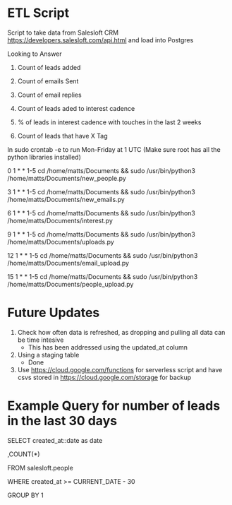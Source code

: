 # ETL Script

Script to take data from Salesloft CRM https://developers.salesloft.com/api.html and load into Postgres

Looking to Answer 

1. Count of leads added

2. Count of emails Sent

3. Count of email replies

4. Count of leads aded to interest cadence

5. % of leads in interest cadence with touches in the last 2 weeks

6. Count of leads that have X Tag


In sudo crontab -e to run Mon-Friday at 1 UTC (Make sure root has all the python libraries installed)

0 1 * * 1-5 cd /home/matts/Documents && sudo /usr/bin/python3 /home/matts/Documents/new_people.py

3 1 * * 1-5 cd /home/matts/Documents && sudo /usr/bin/python3 /home/matts/Documents/new_emails.py

6 1 * * 1-5 cd /home/matts/Documents && sudo /usr/bin/python3 /home/matts/Documents/interest.py

9 1 * * 1-5 cd /home/matts/Documents && sudo /usr/bin/python3 /home/matts/Documents/uploads.py

12 1 * * 1-5 cd /home/matts/Documents && sudo /usr/bin/python3 /home/matts/Documents/email_upload.py

15 1 * * 1-5 cd /home/matts/Documents && sudo /usr/bin/python3 /home/matts/Documents/people_upload.py

# Future Updates

1. Check how often data is refreshed, as dropping and pulling all data can be time intesive
    - This has been addressed using the updated_at column
2. Using a staging table
    - Done
3. Use https://cloud.google.com/functions for serverless script and have csvs stored in https://cloud.google.com/storage for backup


# Example Query for number of leads in the last 30 days

SELECT 
    created_at::date as date
    
   ,COUNT(*)
    
FROM salesloft.people

WHERE created_at >= CURRENT_DATE - 30

GROUP BY 1


